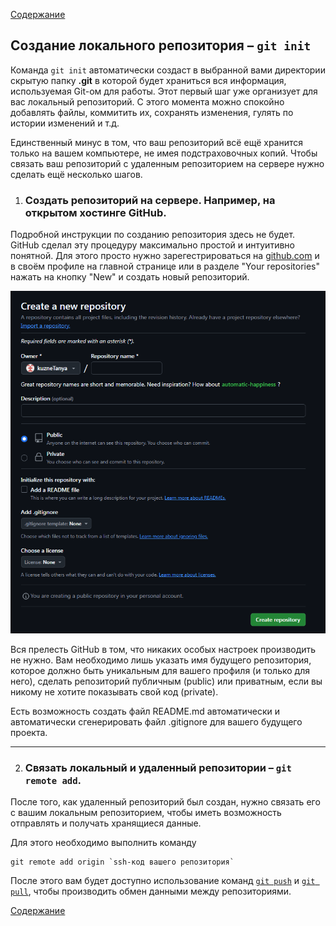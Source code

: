 [Содержание](./readme.md)

## Создание локального репозитория – `git init`

Команда `git init` автоматически создаст в выбранной вами директории скрытую папку **.git** в которой будет храниться вся информация, используемая Git-ом для работы. Этот первый шаг уже организует для вас локальный репозиторий. С этого момента можно спокойно добавлять файлы, коммитить их, сохранять изменения, гулять по истории изменений и т.д.

Единственный минус в том, что ваш репозиторий всё ещё хранится только на вашем компьютере, не имея подстраховочных копий. Чтобы связать ваш репозиторий с удаленным репозиторием на сервере нужно сделать ещё несколько шагов.

1. ### Создать репозиторий на сервере. Например, на открытом хостинге GitHub.

Подробной инструкции по созданию репозитория здесь не будет. GitHub сделал эту процедуру максимально простой и интуитивно понятной. Для этого просто нужно зарегестрироваться на [github.com](https://github.com) и в своём профиле на главной странице или в разделе "Your repositories" нажать на кнопку "New" и создать новый репозиторий.

![Создание репозитория на GitHub](./assets/github_create_repo.PNG)

Вся прелесть GitHub в том, что никаких особых настроек производить не нужно. Вам необходимо лишь указать имя будущего репозитория, которое должно быть уникальным для вашего профиля (и только для него), сделать репозиторий публичным (public) или приватным, если вы никому не хотите показывать свой код (private).

Есть возможность создать файл README.md автоматически и автоматически сгенерировать файл .gitignore для вашего будущего проекта.

***
2. ### Связать локальный и удаленный репозитории – `git remote add`.

После того, как удаленный репозиторий был создан, нужно связать его с вашим локальным репозиторием, чтобы иметь возможность отправлять и получать хранящиеся данные.

Для этого необходимо выполнить команду 

```
git remote add origin `ssh-код вашего репозитория`
```

После этого вам будет доступно использование команд [`git push`](./push.md) и [`git pull`](./pull.md), чтобы производить обмен данными между репозиториями.

[Содержание](./readme.md)